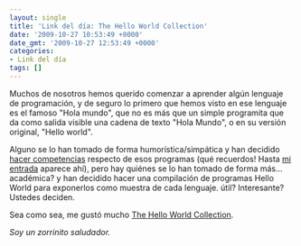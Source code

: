 ```yaml
---
layout: single
title: 'Link del día: The Hello World Collection'
date: '2009-10-27 10:53:49 +0000'
date_gmt: '2009-10-27 12:53:49 +0000'
categories:
- Link del día
tags: []
---
```


Muchos de nosotros hemos querido comenzar a aprender algún lenguaje de programación, y de seguro lo primero que hemos visto en ese lenguaje es el famoso "Hola mundo", que no es más que un simple programita que da como salida visible una cadena de texto "Hola Mundo", o en su versión original, "Hello world".

Alguno se lo han tomado de forma humorística/simpática y han decidido [hacer competencias](http://foros.3dgames.com.ar/programacion.97/312230.the-hello-world-awards-2006-a.html) respecto de esos programas (qué recuerdos! Hasta [mi entrada](http://www.alphasmanifesto.com.ar/HelloWorld.html) aparece ahí), pero hay quiénes se lo han tomado de forma más... académica? y han decidido hacer una compilación de programas Hello World para exponerlos como muestra de cada lenguaje. útil? Interesante? Ustedes deciden.

Sea como sea, me gustó mucho [The Hello World Collection](http://www.roesler-ac.de/wolfram/hello.htm).

_Soy un zorrinito saludador._
